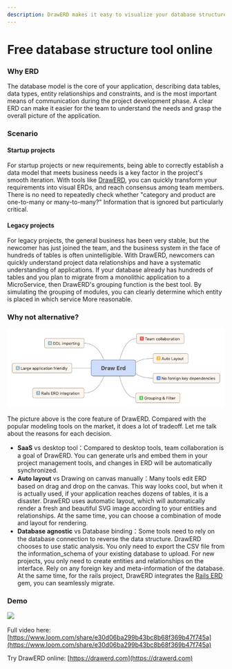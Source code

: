 ```yaml
---
description: DrawERD makes it easy to visualize your database structure.
---
```


# Free database structure tool online

### Why ERD

The database model is the core of your application, describing data tables, data types, entity relationships and constraints, and is the most important means of communication during the project development phase. A clear ERD can make it easier for the team to understand the needs and grasp the overall picture of the application.

### Scenario

#### Startup projects

For startup projects or new requirements, being able to correctly establish a data model that meets business needs is a key factor in the project's smooth iteration. With tools like [DrawERD](https://drawerd.com/), you can quickly transform your requirements into visual ERDs, and reach consensus among team members. There is no need to repeatedly check whether "category and product are one-to-many or many-to-many?" Information that is ignored but particularly critical.

#### Legacy projects

For legacy projects, the general business has been very stable, but the newcomer has just joined the team, and the business system in the face of hundreds of tables is often unintelligible. With DrawERD, newcomers can quickly understand project data relationships and have a systematic understanding of applications. If your database already has hundreds of tables and you plan to migrate from a monolithic application to a MicroService, then DrawERD's grouping function is the best tool. By simulating the grouping of modules, you can clearly determine which entity is placed in which service More reasonable.

### Why not alternative?

![](.gitbook/assets/image%20%284%29.png)



The picture above is the core feature of DrawERD. Compared with the popular modeling tools on the market, it does a lot of tradeoff. Let me talk about the reasons for each decision.

* **SaaS** vs desktop tool：Compared to desktop tools, team collaboration is a goal of DrawERD. You can generate urls and embed them in your project management tools, and changes in ERD will be automatically synchronized.
* **Auto layout** vs Drawing on canvas manually：Many tools edit ERD based on drag and drop on the canvas. This way looks cool, but when it is actually used, if your application reaches dozens of tables, it is a disaster. DrawERD uses automatic layout, which will automatically render a fresh and beautiful SVG image according to your entities and relationships. At the same time, you can choose a combination of mode and layout for rendering.
* **Database agnostic** vs Database binding：Some tools need to rely on the database connection to reverse the data structure. DrawERD chooses to use static analysis. You only need to export the CSV file from the information\_schema of your existing database to upload. For new projects, you only need to create entities and relationships on the interface. Rely on any foreign key and meta-information of the database. At the same time, for the rails project, DrawERD integrates the [Rails ERD](https://github.com/drawerd/drawerd) gem, you can seamlessly migrate.

### Demo

![](https://cdn.loom.com/sessions/thumbnails/e30d06ba299b43bc8b68f369b47f745a-with-play.gif)

Full video here: [https://www.loom.com/share/e30d06ba299b43bc8b68f369b47f745a](https://www.loom.com/share/e30d06ba299b43bc8b68f369b47f745a)

Try DrawERD online: [https://drawerd.com](https://drawerd.com)



